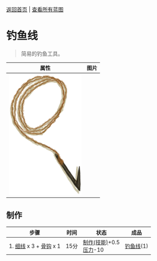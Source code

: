 [返回首页](index.md)   |  [查看所有蓝图](blueprint.md)
# 钓鱼线  
> 简易的钓鱼工具。  
  
  属性  |   图片   
 ----  |  ----:   
   |  ![](Sprite/FishingLineRustic.png)   
  
## 制作  
步骤  |  时间  |  状态  |  成品  
----  |  ----  |  ----  |  ----  
1. [细线](CordFiber.md) x 3 + [骨钩](HookBone.md) x 1  |  15分  |  [制作(技能)](Skill_Crafting.md)+0.5<br>[压力](Stress.md)-10  |  [钓鱼线](FishingLineRustic.md)(1)  
